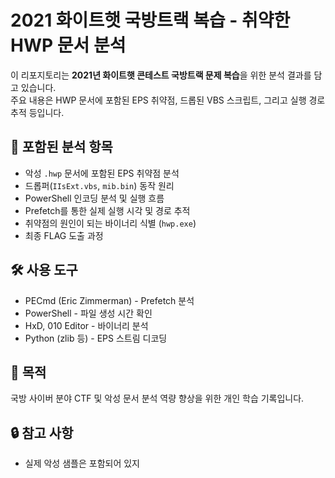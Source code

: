# 2021 화이트햇 국방트랙 복습 - 취약한 HWP 문서 분석

이 리포지토리는 **2021년 화이트햇 콘테스트 국방트랙 문제 복습**을 위한 분석 결과를 담고 있습니다.  
주요 내용은 HWP 문서에 포함된 EPS 취약점, 드롭된 VBS 스크립트, 그리고 실행 경로 추적 등입니다.

## 📁 포함된 분석 항목

- 악성 `.hwp` 문서에 포함된 EPS 취약점 분석
- 드롭퍼(`IIsExt.vbs`, `mib.bin`) 동작 원리
- PowerShell 인코딩 분석 및 실행 흐름
- Prefetch를 통한 실제 실행 시각 및 경로 추적
- 취약점의 원인이 되는 바이너리 식별 (`hwp.exe`)
- 최종 FLAG 도출 과정

## 🛠 사용 도구

- PECmd (Eric Zimmerman) - Prefetch 분석
- PowerShell - 파일 생성 시간 확인
- HxD, 010 Editor - 바이너리 분석
- Python (zlib 등) - EPS 스트림 디코딩

## 🎯 목적

국방 사이버 분야 CTF 및 악성 문서 분석 역량 향상을 위한 개인 학습 기록입니다.

## 🔒 참고 사항

- 실제 악성 샘플은 포함되어 있지
